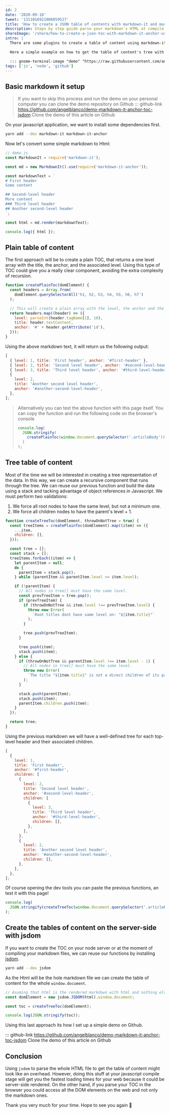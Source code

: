```yaml
---
id: 2
date: '2020-09-18'
tweet: '1311016921006059527'
title: 'How to create a JSON table of contents with markdown-it and markdown-it-anchor'
description: Steps by step guide parse your markdown's HTML at compile stage using node and jsdom with full github repository.
shareImage: '/share/how-to-create-a-json-toc-with-markdown-it-anchor-using-jsdom.png'
intro: |
  There are some plugins to create a table of content using markdown-it, but sometimes you want to create a custom component for rendering your TOC.

  Here a simple example on how to get the table of content's tree with vanilla javascript without writing any markdown-it plugin.

  ::: gnome-terminal-image "demo" "https://raw.githubusercontent.com/angelblanco/demo-markdown-it-anchor-toc-jsdom/master/demo.gif"
tags: ['js', 'node', 'github']
---
```


## Basic markdown it setup

> If you want to skip this process and run the demo on your personal computer you can clone the demo repository on Github
> ::: github-link https://github.com/angelblanco/demo-markdown-it-anchor-toc-jsdom Clone the demo of this article on Github

On your javascript application, we want to install some dependencies first.

```bash
yarn add --dev markdown-it markdown-it-anchor
```

Now let's convert some simple markdown to Html:

```javascript
// demo.js
const MarkdownIt = require('markdown-it');

const md = new MarkdownIt().use(require('markdown-it-anchor'));

const markdownText = `
# First header
Some content

## Second-level header
More content
### Third level header
## Another second-level header
`;

const html = md.render(markdownText);

console.log({ html });
```

## Plain table of content

The first approach will be to create a plain TOC, that returns a one level array with the title, the anchor, and the associated level. Using this type of TOC could give you a really clear component, avoiding the extra complexity of recursion.

```javascript
function createPlainToc(domElement) {
  const headers = Array.from(
    domElement.querySelectorAll('h1, h2, h3, h4, h5, h6, h7')
  );

  // This will create a plain array with the level, the anchor and the header title
  return headers.map((header) => ({
    level: parseInt(header.tagName[1], 10),
    title: header.textContent,
    anchor: '#' + header.getAttribute('id'),
  }));
}
```

Using the above markdown text, it will return us the following output:

```javascript
[
  { level: 1, title: 'First header', anchor: '#first-header' },
  { level: 2, title: 'Second level header', anchor: '#second-level-header' },
  { level: 3, title: 'Third level header', anchor: '#third-level-header' },
  {
    level: 2,
    title: 'Another second level header',
    anchor: '#another-second-level-header',
  },
];
```

> Alternatively you can test the above function with this page itself. You can copy the function and run
> the following code on the browser's console
>
> ```javascript
> console.log(
>   JSON.stringify(
>     createPlainToc(window.document.querySelector('.articleBody'))
>   )
> );
> ```

## Tree table of content

Most of the time we will be interested in creating a tree representation of the data.
In this way, we can create a recursive component that runs through the tree. We can reuse our previous function and build the data using a stack and tacking advantage of object references in Javascript. We must perform two validations:

1. We force all root nodes to have the same level, but not a minimum one.
2. We force all children nodes to have the parent's level + 1.

```javascript
function createTreeToc(domElement, throwOnNotTree = true) {
  const treeItems = createPlainToc(domElement).map((item) => ({
    ...item,
    children: [],
  }));

  const tree = [];
  const stack = [];
  treeItems.forEach((item) => {
    let parentItem = null;
    do {
      parentItem = stack.pop();
    } while (parentItem && parentItem.level >= item.level);

    if (!parentItem) {
      // All nodes in tree[] must have the same level.
      const prevTreeItem = tree.pop();
      if (prevTreeItem) {
        if (throwOnNotTree && item.level !== prevTreeItem.level) {
          throw new Error(
            `Root titles dont have same level on: "${item.title}"`
          );
        }

        tree.push(prevTreeItem);
      }

      tree.push(item);
      stack.push(item);
    } else {
      if (throwOnNotTree && parentItem.level !== item.level - 1) {
        // All nodes in tree[] must have the same level.
        throw new Error(
          `The title "${item.title}" is not a direct children of its parent`
        );
      }

      stack.push(parentItem);
      stack.push(item);
      parentItem.children.push(item);
    }
  });

  return tree;
}
```

Using the previous markdown we will have a well-defined tree for each top-level header and their associated children.

```javascript
[
  {
    level: 1,
    title: 'First header',
    anchor: '#first-header',
    children: [
      {
        level: 2,
        title: 'Second level header',
        anchor: '#second-level-header',
        children: [
          {
            level: 3,
            title: 'Third level header',
            anchor: '#third-level-header',
            children: [],
          },
        ],
      },
      {
        level: 2,
        title: 'Another second level header',
        anchor: '#another-second-level-header',
        children: [],
      },
    ],
  },
];
```

Of course opening the dev tools you can paste the previous functions, an test it with this page!

```javascript
console.log(
  JSON.stringify(createTreeToc(window.document.querySelector('.articleBody')))
);
```

## Create the tables of content on the server-side with jsdom

If you want to create the TOC on your node server or at the moment of compiling your markdown files, we can reuse our functions by installing [jsdom](https://github.com/jsdom/jsdom).

```bash
yarn add --dev jsdom
```

As the Html will be the hole markdown file we can create the table of content for the whole `window.document`.

```javascript
// Asuming that html is the rendered markdown with html and nothing else.
const domElement = new jsdom.JSDOM(html).window.document;

const toc = createTreeToc(domElement);

console.log(JSON.stringify(toc));
```

Using this last approach its how I set up a simple demo on Github.

::: github-link https://github.com/angelblanco/demo-markdown-it-anchor-toc-jsdom Clone the demo of this article on Github

## Conclusion

Using `jsdom` to parse the whole HTML file to get the table of content might look like an overhead. However, doing this stuff at
your javascript compile stage will get you the fastest loading times for your web because it could be server-side rendered. On the other hand,
if you parse your TOC in the browser you could access all the DOM elements on the web and not only the markdown ones.

Thank you very much for your time. Hope to see you again :rocket:
